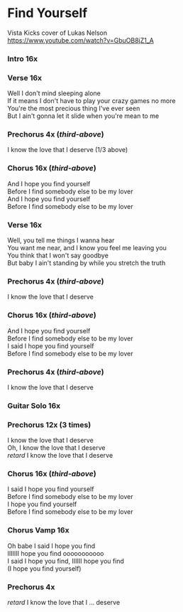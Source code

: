 # Find Yourself  
  
Vista Kicks cover of Lukas Nelson  
<https://www.youtube.com/watch?v=GbuOB8jZ1_A>  
  
### Intro  16x  
  
### Verse  16x  
  
Well I don't mind sleeping alone  
If it means I don't have to play your crazy games no more  
You're the most precious thing I've ever seen  
But I ain't gonna let it slide when you're mean to me  
  
### Prechorus  4x  (_third-above_)  
  
I know the love that I deserve (1/3 above)  
  
### Chorus  16x  (_third-above_)  
  
And I hope you find yourself  
Before I find somebody else to be my lover  
And I hope you find yourself  
Before I find somebody else to be my lover  
  
### Verse  16x  
  
Well, you tell me things I wanna hear  
You want me near, and I know you feel me leaving you  
You think that I won't say goodbye  
But baby I ain't standing by while you stretch the truth  
  
### Prechorus  4x  (_third-above_)  
  
I know the love that I deserve  
  
### Chorus  16x  (_third-above_)  
  
And I hope you find yourself  
Before I find somebody else to be my lover  
I said I hope you find yourself  
Before I find somebody else to be my lover  
  
### Prechorus  4x  (_third-above_)  
  
I know the love that I deserve  
  
### Guitar Solo  16x  
  
### Prechorus  12x  (3 times)  
  
I know the love that I deserve  
Oh, I know the love that I deserve  
_retard_ I know the love that I deserve  
  
### Chorus  16x  (_third-above_)  
  
I said I hope you find yourself  
Before I find somebody else to be my lover  
I hope you find yourself  
Before I find somebody else to be my lover  
  
### Chorus Vamp  16x  
  
Oh babe I said I hope you find  
IIIIIII hope you find ooooooooooo  
I said I hope you find, IIIIII hope you find  
(I hope you find yourself)  
  
### Prechorus  4x  
  
_retard_ I know the love that I ... deserve  
